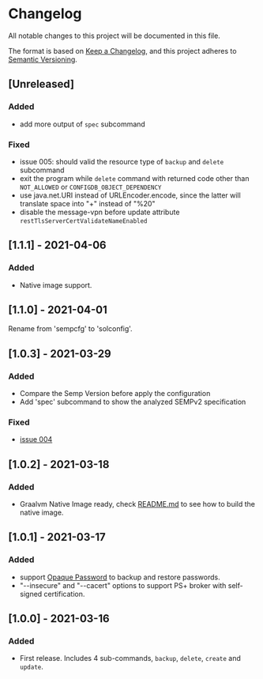 # Changelog
All notable changes to this project will be documented in this file.

The format is based on [Keep a Changelog](https://keepachangelog.com/en/1.0.0/),
and this project adheres to [Semantic Versioning](https://semver.org/spec/v2.0.0.html).

## [Unreleased]
### Added
- add more output of `spec` subcommand

### Fixed
- issue 005: should valid the resource type of `backup` and `delete` subcommand
- exit the program while `delete` command with returned code other than `NOT_ALLOWED` or `CONFIGDB_OBJECT_DEPENDENCY`
- use java.net.URI instead of URLEncoder.encode, since the latter will translate space into "+" instead of "%20"
- disable the message-vpn before update attribute `restTlsServerCertValidateNameEnabled`

## [1.1.1] - 2021-04-06
### Added
- Native image support.

## [1.1.0] - 2021-04-01

Rename from 'sempcfg' to 'solconfig'.

## [1.0.3] - 2021-03-29
### Added
- Compare the Semp Version before apply the configuration
- Add 'spec' subcommand to show the analyzed SEMPv2 specification
  
### Fixed
- [issue 004](issues/x%20004%20%23bug,%20should%20make%20sure%20the%20%22Requires%22%20attributes%20are%20present.md)


## [1.0.2] - 2021-03-18
### Added
- Graalvm Native Image ready, check [README.md](README.md) to see how to build the native image.

## [1.0.1] - 2021-03-17
### Added
- support [Opaque Password](https://docs.solace.com/API-Developer-Online-Ref-Documentation/swagger-ui/config/index.html) to backup and restore passwords.
- "--insecure" and "--cacert" options to support PS+ broker with self-signed certification.

## [1.0.0] - 2021-03-16
### Added
- First release. Includes 4 sub-commands, `backup`, `delete`, `create` and `update`.
